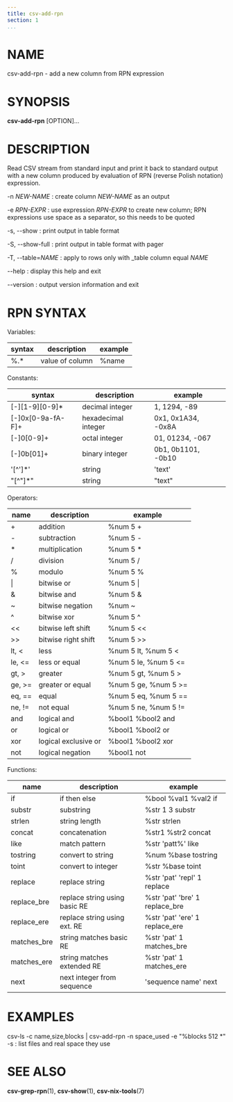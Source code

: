 ```yaml
---
title: csv-add-rpn
section: 1
...
```


# NAME #

csv-add-rpn - add a new column from RPN expression

# SYNOPSIS #

**csv-add-rpn** [OPTION]...

# DESCRIPTION #

Read CSV stream from standard input and print it back to standard output with
a new column produced by evaluation of RPN (reverse Polish notation) expression.

-n *NEW-NAME*
:   create column *NEW-NAME* as an output

-e *RPN-EXPR*
:   use expression *RPN-EXPR* to create new column; RPN expressions use space
as a separator, so this needs to be quoted

-s, --show
:   print output in table format

-S, --show-full
:   print output in table format with pager

-T, --table=*NAME*
:   apply to rows only with _table column equal *NAME*

--help
:   display this help and exit

--version
:   output version information and exit

# RPN SYNTAX #

Variables:

| syntax | description     | example |
|--------|-----------------|---------|
| %.*    | value of column | %name   |

Constants:

| syntax           | description                   | example                   |
|------------------|-------------------------------|---------------------------|
| [-]\[1-9\]\[0-9\]*| decimal integer              | 1, 1294, -89              |
| [-]0x[0-9a-fA-F]+| hexadecimal integer           | 0x1, 0x1A34, -0x8A        |
| [-]0[0-9]+       | octal integer                 | 01, 01234, -067           |
| [-]0b[01]+       | binary integer                | 0b1, 0b1101, -0b10        |
| '[^']*'          | string                        | 'text'                    |
| "[^"]*"          | string                        | "text"                    |

Operators:

| name        | description                   | example                   |
|-------------|-------------------------------|---------------------------|
| +           | addition                      | %num 5 +                  |
| -           | subtraction                   | %num 5 -                  |
| *           | multiplication                | %num 5 *                  |
| /           | division                      | %num 5 /                  |
| %           | modulo                        | %num 5 %                  |
| \|          | bitwise or                    | %num 5 \|                 |
| &           | bitwise and                   | %num 5 &                  |
| ~           | bitwise negation              | %num ~                    |
| ^           | bitwise xor                   | %num 5 ^                  |
| <<          | bitwise left shift            | %num 5 <<                 |
| >>          | bitwise right shift           | %num 5 >>                 |
| lt, <       | less                          | %num 5 lt, %num 5 <       |
| le, <=      | less or equal                 | %num 5 le, %num 5 <=      |
| gt, >       | greater                       | %num 5 gt, %num 5 >       |
| ge, >=      | greater or equal              | %num 5 ge, %num 5 >=      |
| eq, ==      | equal                         | %num 5 eq, %num 5 ==      |
| ne, !=      | not equal                     | %num 5 ne, %num 5 !=      |
| and         | logical and                   | %bool1 %bool2 and         |
| or          | logical or                    | %bool1 %bool2 or          |
| xor         | logical exclusive or          | %bool1 %bool2 xor         |
| not         | logical negation              | %bool1 not                |

Functions:

| name        | description                   | example                        |
|-------------|-------------------------------|--------------------------------|
| if          | if then else                  | %bool %val1 %val2 if           |
| substr      | substring                     | %str 1 3 substr                |
| strlen      | string length                 | %str strlen                    |
| concat      | concatenation                 | %str1 %str2 concat             |
| like        | match pattern                 | %str 'patt%' like              |
| tostring    | convert to string             | %num %base tostring            |
| toint       | convert to integer            | %str %base toint               |
| replace     | replace string                | %str 'pat' 'repl' 1 replace    |
| replace_bre | replace string using basic RE | %str 'pat' 'bre' 1 replace_bre |
| replace_ere | replace string using ext. RE  | %str 'pat' 'ere' 1 replace_ere |
| matches_bre | string matches basic RE       | %str 'pat' 1 matches_bre       |
| matches_ere | string matches extended RE    | %str 'pat' 1 matches_ere       |
| next        | next integer from sequence    | 'sequence name' next           |

# EXAMPLES #

csv-ls -c name,size,blocks | csv-add-rpn -n space_used -e "%blocks 512 *" -s
:   list files and real space they use

# SEE ALSO #

**csv-grep-rpn**(1), **csv-show**(1), **csv-nix-tools**(7)
